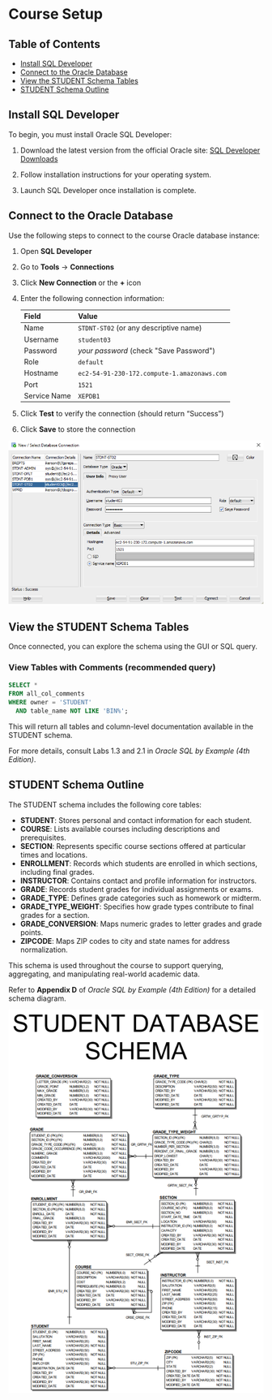 # Course Setup

## Table of Contents

* [Install SQL Developer](#install-sql-developer)
* [Connect to the Oracle Database](#connect-to-the-oracle-database)
* [View the STUDENT Schema Tables](#view-the-student-schema-tables)
* [STUDENT Schema Outline](#student-schema-outline)

## Install SQL Developer

To begin, you must install Oracle SQL Developer:

1. Download the latest version from the official Oracle site:
   [SQL Developer Downloads](https://www.oracle.com/tools/downloads/sqldev-downloads.html)

2. Follow installation instructions for your operating system.

3. Launch SQL Developer once installation is complete.

## Connect to the Oracle Database

Use the following steps to connect to the course Oracle database instance:

1. Open **SQL Developer**

2. Go to **Tools** → **Connections**

3. Click **New Connection** or the **+** icon

4. Enter the following connection information:

   | Field        | Value                                       |
   | ------------ | ------------------------------------------- |
   | Name         | `STDNT-ST02` (or any descriptive name)      |
   | Username     | `student03`                                 |
   | Password     | *your password* (check "Save Password")     |
   | Role         | `default`                                   |
   | Hostname     | `ec2-54-91-230-172.compute-1.amazonaws.com` |
   | Port         | `1521`                                      |
   | Service Name | `XEPDB1`                                    |

5. Click **Test** to verify the connection (should return “Success”)

6. Click **Save** to store the connection

![Sample Database Connection](img/connection_info.png)

## View the STUDENT Schema Tables

Once connected, you can explore the schema using the GUI or SQL query.

### View Tables with Comments (recommended query)

```sql
SELECT * 
FROM all_col_comments 
WHERE owner = 'STUDENT' 
  AND table_name NOT LIKE 'BIN%';
```

This will return all tables and column-level documentation available in the STUDENT schema.

For more details, consult Labs 1.3 and 2.1 in *Oracle SQL by Example (4th Edition)*.

## STUDENT Schema Outline

The STUDENT schema includes the following core tables:

* **STUDENT**: Stores personal and contact information for each student.
* **COURSE**: Lists available courses including descriptions and prerequisites.
* **SECTION**: Represents specific course sections offered at particular times and locations.
* **ENROLLMENT**: Records which students are enrolled in which sections, including final grades.
* **INSTRUCTOR**: Contains contact and profile information for instructors.
* **GRADE**: Records student grades for individual assignments or exams.
* **GRADE\_TYPE**: Defines grade categories such as homework or midterm.
* **GRADE\_TYPE\_WEIGHT**: Specifies how grade types contribute to final grades for a section.
* **GRADE\_CONVERSION**: Maps numeric grades to letter grades and grade points.
* **ZIPCODE**: Maps ZIP codes to city and state names for address normalization.

This schema is used throughout the course to support querying, aggregating, and manipulating real-world academic data.

Refer to **Appendix D** of *Oracle SQL by Example (4th Edition)* for a detailed schema diagram.

![STUDENT Database Schema](img/student_database_schema.png)
